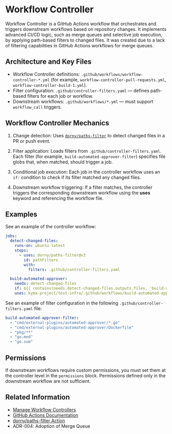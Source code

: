 # Workflow Controller

Workflow Controller is a GitHub Actions workflow that orchestrates and triggers downstream workflows based on repository changes. It implements advanced CI/CD logic, such as merge queues and selective job execution, by applying path-based filters to changed files. It was created due to a lack of filtering capabilities in GitHub Actions workflows for merge queues.

## Architecture and Key Files

- Workflow Controller definitions: `.github/workflows/workflow-controller-*.yml` (for example, `workflow-controller-pull-requests.yml`, `workflow-controller-build-1.yml`).
- Filter configuration: `.github/controller-filters.yaml` — defines path-based filters for each job or workflow.
- Downstream workflows: `.github/workflows/*.yml` — must support `workflow_call` triggers.

## Workflow Controller Mechanics

1. Change detection: Uses [`dorny/paths-filter`](https://github.com/dorny/paths-filter) to detect changed files in a PR or push event.

2. Filter application: Loads filters from `.github/controller-filters.yaml`. Each filter (for example, `build-automated-approver-filter`) specifies file globs that, when matched, should trigger a job.

3. Conditional job execution: Each job in the controller workflow uses an `if:` condition to check if its filter matched any changed files.

4. Downstream workflow triggering: If a filter matches, the controller triggers the corresponding downstream workflow using the **uses** keyword and referencing the workflow file.

## Examples

See an example of the controller workflow:

```yaml
jobs:
  detect-changed-files:
    runs-on: ubuntu-latest
    steps:
      - uses: dorny/paths-filter@v3
        id: pathFilters
        with:
          filters: .github/controller-filters.yaml

  build-automated-approver:
    needs: detect-changed-files
    if: ${{ contains(needs.detect-changed-files.outputs.files, 'build-automated-approver-filter') }}
    uses: kyma-project/test-infra/.github/workflows/build-automated-approver.yml@main
```

See an example of filter configuration in the following `.github/controller-filters.yaml` file:

```yaml
build-automated-approver-filter:
  - "cmd/external-plugins/automated-approver/*.go"
  - "cmd/external-plugins/automated-approver/Dockerfile"
  - "pkg/**"
  - "go.mod"
  - "go.sum"
```

## Permissions

If downstream workflows require custom permissions, you must set them at the controller level in the `permissions` block. Permissions defined only in the downstream workflow are not sufficient.

## Related Information

- [Manage Workflow Controllers](../how-to/how-to_manage_workflow_controller.md)
- [GitHub Actions Documentation](https://docs.github.com/en/actions)
- [dorny/paths-filter Action](https://github.com/dorny/paths-filter)
- ADR-004: Adoption of Merge Queue

